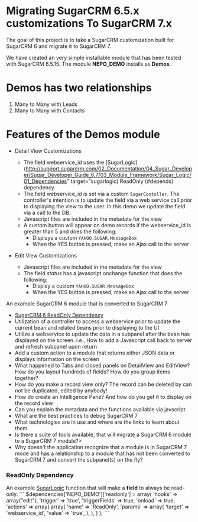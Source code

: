 Migrating SugarCRM 6.5.x customizations To SugarCRM 7.x
======================
The goal of this project is to take a SugarCRM customization built for SugarCRM 6 and migrate it to SugarCRM 7.

We have created an very simple installable module that has been tested with SugarCRM 6.5.15.
The module <strong>NEPO_DEMO</strong> installs as <strong>Demos</strong>.


Demos has two relationships
===
1. Many to Many with Leads</li>
2. Many to Many with Contacts</li>

Features of the Demos module
===
* Detail View Customizations
  * The field webservice_id uses the [SugarLogic](http://support.sugarcrm.com/02_Documentation/04_Sugar_Developer/Sugar_Developer_Guide_6.7/03_Module_Framework/Sugar_Logic/01_Dependencies" target="sugarlogic) ReadOnly (#depends) dependency.
  * The field webservice_id is set via a custom `SugarContoller`. The controller's intention is to update the field via a web service call prior to displaying the view to the user. In this demo we update the field via a call to the DB.
  * Javascript files are included in the metadata for the view
  * A custom button will appear on demo records if the webservice_id is greater than 5 and does the following:
      * Displays a custom `YAHOO.SUGAR.MessageBox`
      * When the YES button is pressed, make an Ajax call to the server

* Edit View Customizations
  * Javascript files are included in the metadata for the view
  * The field *status* has a javascript onchange function that does the following:
      * Display a custom `YAHOO.SUGAR.MessageBox`
      * When the YES button is pressed, make an Ajax call to the server


An example SugarCRM 6 module that is converted to SugarCRM 7

<ul>
<li><a href="#depends">SugarCRM 6 ReadOnly Dependency</a></li>
<li>Utilization of a controller to access a webservice prior to update the current bean and related beans prior to displaying to the UI</li>
<li>Utilize a webservice to update the data in a subpanel after the bean has displayed on the screen. i.e., How to add a Javascript call back to server and refresh subpanel upon return</li>
<li>Add a custom action to a module that returns either JSON data or displays information on the screen</li>
<li>What happened to Tabs and closed panels on DetailView and EditView? How do you layout hundreds of fields? How do you group items together?</li>
<li>How do you make a record view only? The record can be deleted by can not be duplicated, edited by anybody!</li>
<li>How do create an Intelligence Pane? And how do you get it to display on the record view</li>
<li>Can you explain the metadata and the functions available via javscript</li>
<li>What are the best practices to debug SugarCRM 7</li>
<li>What technologies are in use and where are the links to learn about them</li>
<li>Is there a suite of tools available, that will migrate a SugarCRM 6 module to a SugarCRM 7 module?>
<li>Why doesn't the application recognize that a module is in SugarCRM 7 mode and has a relationship to a module that has not been converted to SugarCRM 7 and convert the subpanel(s) on the fly?</li>
</ul>


<h3><a name="depends"></a>ReadOnly Dependency</h3>
An example <a href="http://support.sugarcrm.com/02_Documentation/04_Sugar_Developer/Sugar_Developer_Guide_6.7/03_Module_Framework/Sugar_Logic/01_Dependencies" target="sugarlogic">SugarLogic</a> function that will make a <b>field</b> to always be read-only.
```
$dependencies['NEPO_DEMO']['readonly'] = array(
        'hooks' => array("edit"),
        'trigger' => 'true',
        'triggerFields' => true,
        'onload' => true,
        'actions' => array(
                array(
                        'name' => 'ReadOnly',
                        'params' => array(
                                'target' => 'webservice_id',
                                'value' => 'true',
                        ),
                ),
         )
);
```
